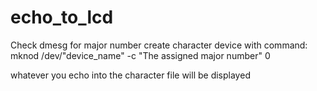 # echo_to_lcd

Check dmesg for major number
create character device with command:
mknod /dev/"device_name" -c "The assigned major number" 0

whatever you echo into the character file will be displayed
